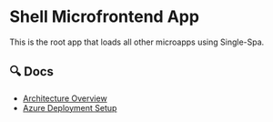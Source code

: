 # Shell Microfrontend App

This is the root app that loads all other microapps using Single-Spa.

## 🔍 Docs

- [Architecture Overview](./docs/architecture.md)
- [Azure Deployment Setup](./docs/azure-deployment.md)
